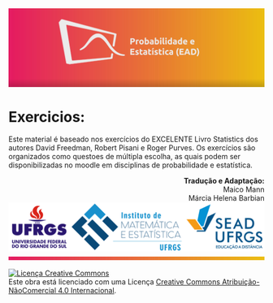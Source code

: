 <img src="https://github.com/Probabilidade-e-Estatistica-EAD/livro/blob/master/imagem_site_disciplina.png?raw=true" width="1000">

# Exercicios:

Este material é baseado nos exercícios do EXCELENTE Livro Statistics dos autores David Freedman, Robert Pisani e Roger Purves. Os exercícios são organizados como questoes de múltipla escolha, as quais podem ser disponibilizadas no moodle em disciplinas de probabilidade e estatística.

<div align="right"><strong>Tradução e Adaptação: <br></strong> Maico Mann <br> Márcia Helena Barbian	</div>

<img src="https://github.com/Probabilidade-e-Estatistica-EAD/questoes_de_marcar/blob/master/todos_logo.png?raw=true" width="1000">

<img src="https://github.com/Probabilidade-e-Estatistica-EAD/questoes_de_marcar/blob/master/before_site_disciplina.png?raw=true" width="1000">


<a rel="license" href="http://creativecommons.org/licenses/by-nc/4.0/"><img alt="Licença Creative Commons" style="border-width:0" src="https://i.creativecommons.org/l/by-nc/4.0/88x31.png" /></a><br />Este obra está licenciado com uma Licença <a rel="license" href="http://creativecommons.org/licenses/by-nc/4.0/">Creative Commons Atribuição-NãoComercial 4.0 Internacional</a>.

